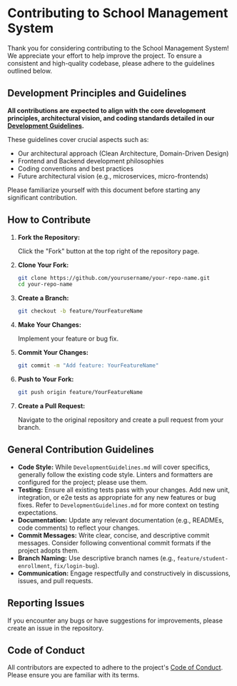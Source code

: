 # Contributing to School Management System

Thank you for considering contributing to the School Management System! We appreciate your effort to help improve the project. To ensure a consistent and high-quality codebase, please adhere to the guidelines outlined below.

## Development Principles and Guidelines

**All contributions are expected to align with the core development principles, architectural vision, and coding standards detailed in our [Development Guidelines](DevelopmentGuidelines.md).**

These guidelines cover crucial aspects such as:
- Our architectural approach (Clean Architecture, Domain-Driven Design)
- Frontend and Backend development philosophies
- Coding conventions and best practices
- Future architectural vision (e.g., microservices, micro-frontends)

Please familiarize yourself with this document before starting any significant contribution.

## How to Contribute

1. **Fork the Repository:**

   Click the "Fork" button at the top right of the repository page.

2. **Clone Your Fork:**

   ```bash
   git clone https://github.com/yourusername/your-repo-name.git
   cd your-repo-name
   ```

3. **Create a Branch:**

   ```bash
   git checkout -b feature/YourFeatureName
   ```

4. **Make Your Changes:**

   Implement your feature or bug fix.

5. **Commit Your Changes:**

   ```bash
   git commit -m "Add feature: YourFeatureName"
   ```

6. **Push to Your Fork:**

   ```bash
   git push origin feature/YourFeatureName
   ```

7. **Create a Pull Request:**

   Navigate to the original repository and create a pull request from your branch.

## General Contribution Guidelines

- **Code Style:** While `DevelopmentGuidelines.md` will cover specifics, generally follow the existing code style. Linters and formatters are configured for the project; please use them.
- **Testing:** Ensure all existing tests pass with your changes. Add new unit, integration, or e2e tests as appropriate for any new features or bug fixes. Refer to `DevelopmentGuidelines.md` for more context on testing expectations.
- **Documentation:** Update any relevant documentation (e.g., READMEs, code comments) to reflect your changes.
- **Commit Messages:** Write clear, concise, and descriptive commit messages. Consider following conventional commit formats if the project adopts them.
- **Branch Naming:** Use descriptive branch names (e.g., `feature/student-enrollment`, `fix/login-bug`).
- **Communication:** Engage respectfully and constructively in discussions, issues, and pull requests.

## Reporting Issues

If you encounter any bugs or have suggestions for improvements, please create an issue in the repository.

## Code of Conduct

All contributors are expected to adhere to the project's [Code of Conduct](CODE_OF_CONDUCT.md). Please ensure you are familiar with its terms.
